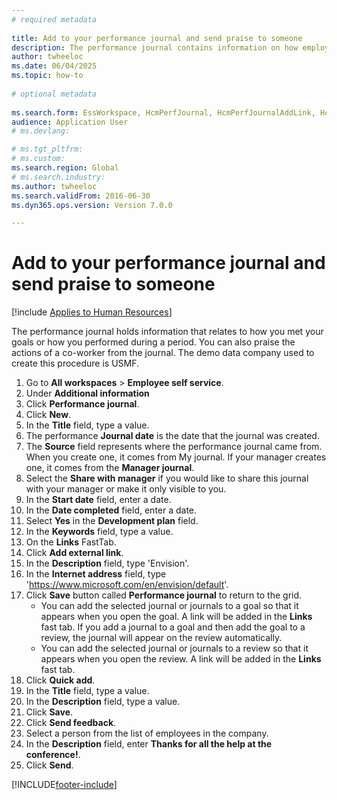 ```yaml
--- 
# required metadata 
 
title: Add to your performance journal and send praise to someone
description: The performance journal contains information on how employees met their goals or how they performed during a period. 
author: twheeloc
ms.date: 06/04/2025
ms.topic: how-to 
 
# optional metadata 
 
ms.search.form: EssWorkspace, HcmPerfJournal, HcmPerfJournalAddLink, HcmPerfPraise, HcmWorkerLookUpByPerson, HcmPerfJournalAdd, HcmEmployeeDevelopmentWorkspace
audience: Application User 
# ms.devlang:  

# ms.tgt_pltfrm:  
# ms.custom:  
ms.search.region: Global
# ms.search.industry: 
ms.author: twheeloc
ms.search.validFrom: 2016-06-30 
ms.dyn365.ops.version: Version 7.0.0 

---
```


# Add to your performance journal and send praise to someone



[!include [Applies to Human Resources](../includes/applies-to-hr.md)]

The performance journal holds information that relates to how you met your goals or how you performed during a period. You can also praise the actions of a co-worker from the journal. The demo data company used to create this procedure is USMF. 

1. Go to **All workspaces** > **Employee self service**.
2. Under **Additional information**
3. Click **Performance journal**.
4. Click **New**.
5. In the **Title** field, type a value.
6. The performance **Journal date** is the date that the journal was created.
7. The **Source** field represents where the performance journal came from. When you create one, it comes from My journal. If your manager creates one, it comes from the **Manager journal**.
8. Select the **Share with manager** if you would like to share this journal with your manager or make it only visible to you.  
9. In the **Start date** field, enter a date.
10. In the **Date completed** field, enter a date.
11. Select **Yes** in the **Development plan** field.
12. In the **Keywords** field, type a value.
13. On the **Links** FastTab.
14. Click **Add external link**.
15. In the **Description** field, type 'Envision'.
16. In the **Internet address** field, type 'https://www.microsoft.com/en/envision/default'.
17. Click **Save** button called **Performance journal** to return to the grid.
    * You can add the selected journal or journals to a goal so that it appears when you open the goal. A link will be added in the **Links** fast tab. If you add a journal to a goal and then add the goal to a review, the journal will appear on the review automatically.  
    * You can add the selected journal or journals to a review so that it appears when you open the review. A link will be added in the **Links** fast tab.  
18. Click **Quick add**.
19. In the **Title** field, type a value.
20. In the **Description** field, type a value.
21. Click **Save**.
22. Click **Send feedback**.
23. Select a person from the list of employees in the company.
24. In the **Description** field, enter **Thanks for all the help at the conference!**.
25. Click **Send**.



[!INCLUDE[footer-include](../includes/footer-banner.md)]
